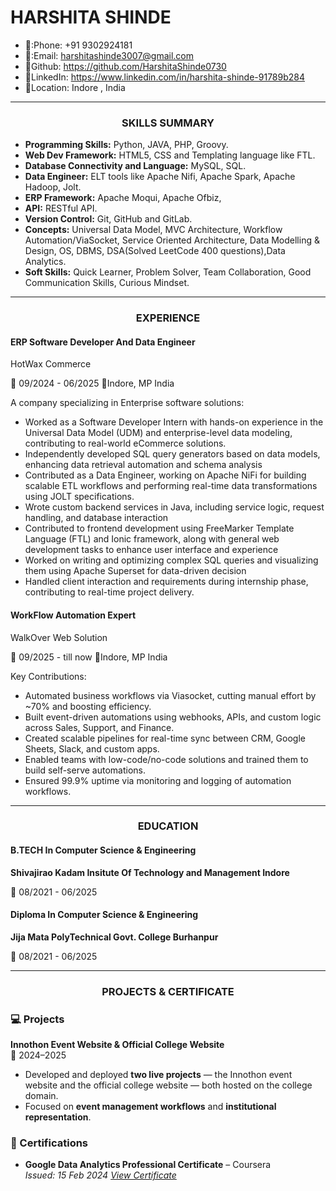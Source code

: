 # HARSHITA SHINDE
- 📱:Phone: +91 9302924181
- 📧:Email:  harshitashinde3007@gmail.com 
- :bookmark:Github: https://github.com/HarshitaShinde0730 
- :briefcase:LinkedIn: https://www.linkedin.com/in/harshita-shinde-91789b284                                                     
- :pushpin:Location: Indore , India
---------------------------------------------------------------------------------------------------------------------------------------------------------------
<h3 align="center">SKILLS SUMMARY</h3>

- **Programming Skills:** Python, JAVA, PHP, Groovy.
- **Web Dev Framework:** HTML5, CSS and Templating language like FTL.
- **Database Connectivity and Language:** MySQL, SQL.
- **Data Engineer:** ELT tools like Apache Nifi, Apache Spark, Apache Hadoop, Jolt.
- **ERP Framework:** Apache Moqui, Apache Ofbiz,
- **API:** RESTful API.
- **Version Control:** Git, GitHub and GitLab.
- **Concepts:** Universal Data Model, MVC Architecture, Workflow Automation/ViaSocket, Service Oriented
  Architecture, Data Modelling & Design, OS, DBMS, DSA(Solved LeetCode 400 questions),Data Analytics.
- **Soft Skills:** Quick Learner, Problem Solver, Team Collaboration, Good Communication Skills, Curious
Mindset.

---------------------------------------------------------------------------------------------------------------------------------------------------------------
<h3 align="center">EXPERIENCE</h3>
<h4> ERP Software Developer And Data Engineer </h4> 
HotWax Commerce 

:date: 09/2024 - 06/2025   :pushpin:Indore, MP India

A company specializing in Enterprise software solutions:
- Worked as a Software Developer Intern with hands-on experience in the Universal Data Model (UDM) and enterprise-level data modeling, contributing to real-world eCommerce solutions.
- Independently developed SQL query generators based on data models, enhancing data retrieval automation and schema analysis
- Contributed as a Data Engineer, working on Apache NiFi for building scalable ETL workflows and performing real-time data transformations using JOLT specifications.
- Wrote custom backend services in Java, including service logic, request handling, and database interaction
- Contributed to frontend development using FreeMarker Template Language (FTL) and Ionic framework, along with general web development tasks to enhance user interface and experience
- Worked on writing and optimizing complex SQL queries and visualizing them using Apache Superset for data-driven decision
- Handled client interaction and requirements during internship phase, contributing to real-time project delivery.

<h4> WorkFlow Automation Expert </h4>
WalkOver Web Solution

:date: 09/2025 - till now   :pushpin:Indore, MP India

Key Contributions:
- Automated business workflows via Viasocket, cutting manual effort by ~70% and boosting efficiency.
- Built event-driven automations using webhooks, APIs, and custom logic across Sales, Support, and Finance.
- Created scalable pipelines for real-time sync between CRM, Google Sheets, Slack, and custom apps.
- Enabled teams with low-code/no-code solutions and trained them to build self-serve automations.
- Ensured 99.9% uptime via monitoring and logging of automation workflows.
---------------------------------------------------------------------------------------------------------------------------------------------------------------
<h3 align="center">EDUCATION</h3>
<h4> B.TECH In Computer Science & Engineering</h4> 
<b>Shivajirao Kadam Insitute Of Technology and Management Indore</b>

:date: 08/2021 - 06/2025

<h4> Diploma In Computer Science & Engineering</h4> 
<b>Jija Mata PolyTechnical Govt. College Burhanpur</b>

:date: 08/2021 - 06/2025

---------------------------------------------------------------------------------------------------------------------------------------------------------------
<h3 align="center">PROJECTS & CERTIFICATE</h3>

### 💻 Projects

**Innothon Event Website & Official College Website**  
📅 2024–2025  

- Developed and deployed **two live projects** — the Innothon event website and the official college website — both hosted on the college domain.  
- Focused on **event management workflows** and **institutional representation**. 

### 📜 Certifications

- **Google Data Analytics Professional Certificate** – Coursera  
  *Issued: 15 Feb 2024 [View Certificate](https://github.com/HarshitaShinde0730/Resume/blob/main/Google%20Data%20Certificate.jpeg)* 












